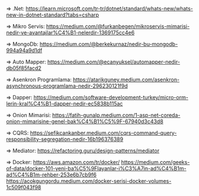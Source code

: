 => .Net: 
https://learn.microsoft.com/tr-tr/dotnet/standard/whats-new/whats-new-in-dotnet-standard?tabs=csharp

=> Mikro Servis: 
https://medium.com/@furkanbegen/mikroservis-mimarisi-nedir-ve-avantajlar%C4%B1-nelerdir-1369175cc4e6

=> MongoDb: 
https://medium.com/@berkekurnaz/nedir-bu-mongodb-994a94a9d1df

=> Auto Mapper: 
https://medium.com/@ecanyuksel/automapper-nedir-db05f85facd2

=> Asenkron Programlama: 
https://atarikguney.medium.com/asenkron-asynchronous-programlama-nedir-296230121f9d

=> Dapper: 
https://medium.com/software-development-turkey/micro-orm-lerin-kral%C4%B1-dapper-nedir-ec5838b115ac

=> Onion Mimarisi: 
https://fatih-gunalp.medium.com/1-asp-net-coreda-onion-mimarisine-genel-bak%C4%B1%C5%9F-67940d3c43d8

=> CQRS: 
https://sefikcankanber.medium.com/cqrs-command-query-responsibility-segregation-nedir-16b196376389

=> Mediator: 
https://refactoring.guru/design-patterns/mediator

=> Docker: 
https://aws.amazon.com/tr/docker/
https://medium.com/geeks-of-data/docker-101-yeni-ba%C5%9Flayanlar-i%C3%A7in-ad%C4%B1m-ad%C4%B1m-rehber-253e6b7cb9f6
https://acokgungordu.medium.com/docker-serisi-docker-volumes-1c509f043f98
